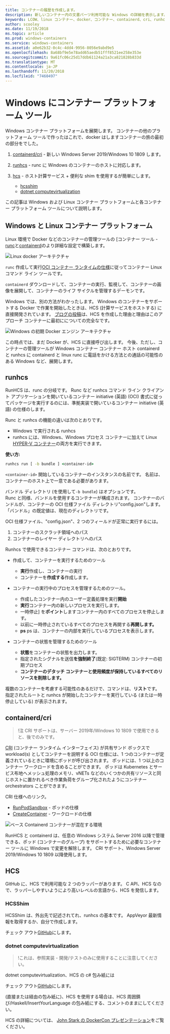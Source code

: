 ```yaml
---
title: コンテナーの履歴を作成します。
description: 新しいコンテナー内の文書パーツ利用可能な Windows の詳細を表示します。
keywords: LCOW、linux コンテナー、docker、コンテナー、containerd、cri、runhcs、runc
author: scooley
ms.date: 11/19/2018
ms.topic: article
ms.prod: windows-containers
ms.service: windows-containers
ms.assetid: a0e62b32-0c4c-4dd4-9956-8056e9abd9e5
ms.openlocfilehash: 8a68bf9e5e78add65aedb51fff8521ee258e353e
ms.sourcegitcommit: 9a61fc06c25d17ddb61124a21a3ca821828b833d
ms.translationtype: MT
ms.contentlocale: ja-JP
ms.lasthandoff: 11/20/2018
ms.locfileid: "7460497"
---
```

# <a name="container-platform-tools-on-windows"></a>Windows にコンテナー プラットフォーム ツール

Windows コンテナー プラットフォームを展開します。  コンテナーの他のプラットフォーム ツールで作ったはこれで、docker はしますコンテナーの旅の最初の部分をでした。

1. [containerd/cri](https://github.com/containerd/cri) - 新しい Windows Server 2019/Windows 10 1809 します。
1. [runhcs](https://github.com/Microsoft/hcsshim/tree/master/cmd/runhcs) - runc に Windows のコンテナーのホストに対応します。
1. [hcs](https://docs.microsoft.com/virtualization/api/) - ホスト計算サービス + 便利な shim を使用するが簡単にします。

    * [hcsshim](https://github.com/microsoft/hcsshim)
    * [dotnet computevirtualization](https://github.com/microsoft/dotnet-computevirtualization)

この記事は Windows および Linux コンテナー プラットフォームと各コンテナー プラットフォーム ツールについて説明します。

## <a name="windows-and-linux-container-platform"></a>Windows と Linux コンテナー プラットフォーム

Linux 環境で Docker などのコンテナーの管理ツールの [コンテナー ツール - [runc](https://github.com/opencontainers/runc)と[containerd](https://containerd.io/)のより詳細な設定で構築します。

![Linux docker アーキテクチャ](media/docker-on-linux.png)

`runc` 作成して実行[OCI コンテナー ランタイムの仕様](https://github.com/opencontainers/runtime-spec)に従ってコンテナー Linux コマンド ライン ツールです。

`containerd` ダウンロードして、コンテナーの実行、監視して、コンテナーの画像を展開して、コンテナーのライフ サイクルを管理するデーモンです。

Windows では、別の方法がわかったします。  Windows のコンテナーをサポートする Docker で作業を開始したときは、HCS (計算サービスをホストする) に直接開発されています。  [ブログの投稿](https://blogs.technet.microsoft.com/virtualization/2017/01/27/introducing-the-host-compute-service-hcs/)は、HCS を作成した理由と理由はこのアプローチ コンテナーに最初にについての完全なです。

![Windows の初期 Docker エンジン アーキテクチャ](media/hcs.png)

この時点では、まだ Docker が、HCS に直接呼び出します。 今後、ただし、コンテナーの管理ツールが Windows コンテナー コンテナー ホスト containerd と runhcs に containerd と linux runc に電話をかける方法との通話の可能性のある Windows など、展開します。

## <a name="runhcs"></a>runhcs

RunHCS は、runc の分岐です。  Runc など runhcs コマンド ライン クライアント アプリケーションを開いているコンテナー initiative (英語) (OCI) 書式に従ってパッケージを実行するのには、準拠実装で開いているコンテナー initiative (英語) の仕様のします。  

Runc と runhcs の機能の違いは次のとおりです。

* Windows で実行される runhcs
* runhcs には、Windows、Windows プロセス コンテナーに加えて Linux [HYPER-V コンテナー](../manage-containers/hyperv-container.md)の両方を実行できます。

**使い方:**

``` cmd
runhcs run [ -b bundle ] <container-id>
```

`<container-id>` 開始しているコンテナーのインスタンスの名前です。 名前は、コンテナーのホスト上で一意である必要があります。

バンドル ディレクトリ (を使用して`-b bundle`) はオプションです。  
Runc と同様、バンドルを使用するコンテナーが構成されます。 コンテナーのバンドルが、コンテナーの OCI 仕様ファイル ディレクトリ"config.json"します。  「バンドル」の既定値は、現在のディレクトリです。

OCI 仕様ファイル、"config.json"、2 つのフィールドが正常に実行するには。

1. コンテナーのスクラッチ領域へのパス
1. コンテナーのレイヤー ディレクトリへのパス

Runhcs で使用できるコンテナー コマンドは、次のとおりです。

* 作成して、コンテナーを実行するためのツール
  * **実行**作成し、コンテナーの実行
  * コンテナーを**作成する**作成します。

* コンテナーの実行中のプロセスを管理するためのツール。
  * 作成したコンテナー内のユーザー定義処理を実行**開始**
  * **実行**コンテナー内の新しいプロセスを実行します。
  * 一時停止] を**ポイント**しますコンテナー内のすべてのプロセスを停止します。
  * 以前に一時停止されているすべてのプロセスを再開する**再開します。**
  * **ps** ps は、コンテナーの内部を実行しているプロセスを表示します。

* コンテナーの状態を管理するためのツール
  * **状態**をコンテナーの状態を出力します。
  * 指定されたシグナルを送信**を強制終了**(既定: SIGTERM) コンテナーの初期プロセス
  * **コンテナーのデタッチ コンテナーと使用頻度が保持しているすべてのリソースを削除します。**

複数のコンテナーを考慮する可能性のあるだけで、コマンドは、**リスト**です。  指定されたルートと runhcs が開始したコンテナーを実行している (または一時停止している) が表示されます。

## <a name="containerdcri"></a>containerd/cri

> !注 CRI サポートは、サーバー 2019年/Windows 10 1809 で使用できると、後でのみです。

[CRI](https://github.com/kubernetes/kubernetes/blob/master/pkg/kubelet/apis/cri/runtime/v1alpha2/api.proto) (コンテナー ランタイム インターフェイス) が共有サンド ボックスで workload(s) としてコンテナーを説明する OCI 仕様には、1 つのコンテナーが定義されているときに環境にポッドが呼び出されます。  ポッドには、1 つ以上のコンテナー ワークロードを含めることができます。  ポッドは Kubernetes とサービス布地へメッシュ処理のメモリ、vNETs などのいくつかの共有リソースと同じホストに置かれるべき作業負荷をグループ化されたようにコンテナー orchestrators ことができます。

CRI 仕様へのリンク。

* [RunPodSandbox](https://github.com/kubernetes/kubernetes/blob/master/pkg/kubelet/apis/cri/runtime/v1alpha2/api.proto#L24) - ポッドの仕様
* [CreateContainer](https://github.com/kubernetes/kubernetes/blob/master/pkg/kubelet/apis/cri/runtime/v1alpha2/api.proto#L47) - ワークロードの仕様

![ベース Containerd コンテナーが混在する環境](media/containerd-platform.png)

RunHCS と containerd は、任意の Windows システム Server 2016 以降で管理できる、ポッド (コンテナーのグループ) をサポートするために必要なコンテナー ツールに Windows で変更を解除します。  CRI サポート、Windows Server 2019/Windows 10 1809 以降使用します。

## <a name="hcs"></a>HCS

GitHub に、HCS で利用可能な 2 つのラッパーがあります。 C API、HCS なので、ラッパーしやすいようにより高いレベルの言語から、HCS を発信します。  

### <a name="hcsshim"></a>HCSShim

HCSShim は、外出先で記述されてれ、runhcs の基本です。
AppVeyor 最新情報を取得するか、自分で作成します。

チェック アウト[GitHub](https://github.com/microsoft/hcsshim)にします。

### <a name="dotnet-computevirtualization"></a>dotnet computevirtualization

> !これは、参照実装 - 開発/テストのみに使用することに注意してください。

dotnet computevirtualization、HCS の c# 包み紙には

チェック アウト[GitHub](https://github.com/microsoft/dotnet-computevirtualization)にします。

(直接または経由の包み紙に)、HCS を使用する場合は、HCS 周囲錆び/Haskell/InsertYourLanguage の包み紙にする、コメントのままにしてください。

HCS の詳細については、 [John Stark の DockerCon プレゼンテーション](https://www.youtube.com/watch?v=85nCF5S8Qok)をご覧ください。